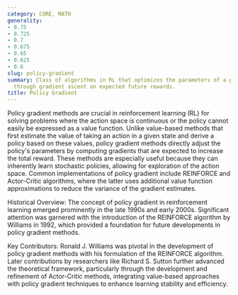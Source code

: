 ```yaml
---
category: CORE, MATH
generality:
- 0.75
- 0.725
- 0.7
- 0.675
- 0.65
- 0.625
- 0.6
slug: policy-gradient
summary: Class of algorithms in RL that optimizes the parameters of a policy directly
  through gradient ascent on expected future rewards.
title: Policy Gradient
---
```


Policy gradient methods are crucial in reinforcement learning (RL) for solving problems where the action space is continuous or the policy cannot easily be expressed as a value function. Unlike value-based methods that first estimate the value of taking an action in a given state and derive a policy based on these values, policy gradient methods directly adjust the policy's parameters by computing gradients that are expected to increase the total reward. These methods are especially useful because they can inherently learn stochastic policies, allowing for exploration of the action space. Common implementations of policy gradient include REINFORCE and Actor-Critic algorithms, where the latter uses additional value function approximations to reduce the variance of the gradient estimates.

Historical Overview:
The concept of policy gradient in reinforcement learning emerged prominently in the late 1990s and early 2000s. Significant attention was garnered with the introduction of the REINFORCE algorithm by Williams in 1992, which provided a foundation for future developments in policy gradient methods.

Key Contributors:
Ronald J. Williams was pivotal in the development of policy gradient methods with his formulation of the REINFORCE algorithm. Later contributions by researchers like Richard S. Sutton further advanced the theoretical framework, particularly through the development and refinement of Actor-Critic methods, integrating value-based approaches with policy gradient techniques to enhance learning stability and efficiency.